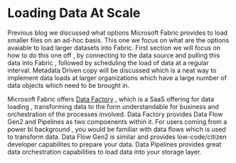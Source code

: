 #  Loading Data At Scale
Previous blog we discussed what options Microsoft Fabric provides to load smaller files on an ad-hoc basis. This one we focus on what are the options avaiable to load larger datasets into Fabric. First section we will focus on how to do this one off , by connecting to the data source and pulling this data into Fabric , followed by scheduling the load of data at a regular interval. Metadata Driven copy will be discussed which is a neat way to implement data loads at larger organizations which have a large number of data objects which need to be brought in. </br>

Microsoft Fabric offers [Data Factory](https://learn.microsoft.com/en-us/fabric/data-factory/) , which is a SaaS offering for data loading , transforming data to the form understandable for business and orchestration of the processes involved. Data Factory provides Data Flow Gen2 and Pipelines as two compoenents within it. For users coming from a power bi background , you would be familiar with data flows which is used to transform data. Data Flow Gen2 is similar and provides low-code/citizen developer capabilites to prepare your data. Data Pipelines provides great data orchestration capabilities to load data into your storage layer. </br>


